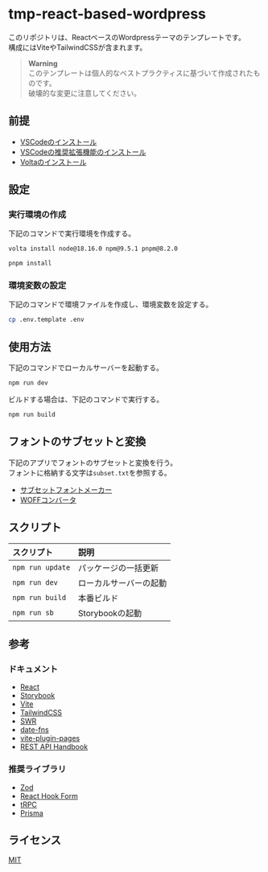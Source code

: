 # tmp-react-based-wordpress

このリポジトリは、ReactベースのWordpressテーマのテンプレートです。  
構成にはViteやTailwindCSSが含まれます。  

> **Warning**  
> このテンプレートは個人的なベストプラクティスに基づいて作成されたものです。  
> 破壊的な変更に注意してください。  

## 前提

- [VSCodeのインストール](https://azure.microsoft.com/ja-jp/products/visual-studio-code/)
- [VSCodeの推奨拡張機能のインストール](https://code.visualstudio.com/docs/editor/extension-marketplace#_workspace-recommended-extensions)
- [Voltaのインストール](https://docs.volta.sh/guide/getting-started)

## 設定

### 実行環境の作成

下記のコマンドで実行環境を作成する。  

```zsh
volta install node@18.16.0 npm@9.5.1 pnpm@8.2.0

pnpm install
```

### 環境変数の設定

下記のコマンドで環境ファイルを作成し、環境変数を設定する。  

```zsh
cp .env.template .env
```

## 使用方法

下記のコマンドでローカルサーバーを起動する。  

```zsh
npm run dev
```

ビルドする場合は、下記のコマンドで実行する。  

```zsh
npm run build
```

## フォントのサブセットと変換

下記のアプリでフォントのサブセットと変換を行う。  
フォントに格納する文字は`subset.txt`を参照する。  

- [サブセットフォントメーカー](https://opentype.jp/subsetfontmk.htm)
- [WOFFコンバータ](https://opentype.jp/woffconv.htm)

## スクリプト

| スクリプト | 説明 |
|:-------|:--------|
| `npm run update`| パッケージの一括更新 |
| `npm run dev` | ローカルサーバーの起動 |
| `npm run build` | 本番ビルド |
| `npm run sb` | Storybookの起動 |

## 参考

### ドキュメント

- [React](https://react.dev/)
- [Storybook](https://storybook.js.org/)
- [Vite](https://ja.vitejs.dev/)
- [TailwindCSS](https://tailwindui.com/)
- [SWR](https://swr.vercel.app/ja)
- [date-fns](https://date-fns.org/)
- [vite-plugin-pages](https://github.com/hannoeru/vite-plugin-pages)
- [REST API Handbook](https://developer.wordpress.org/rest-api/)

### 推奨ライブラリ

- [Zod](https://zod.dev/)
- [React Hook Form](https://react-hook-form.com/)
- [tRPC](https://trpc.io/)
- [Prisma](https://www.prisma.io/)

## ライセンス

[MIT](https://opensource.org/licenses/MIT)
